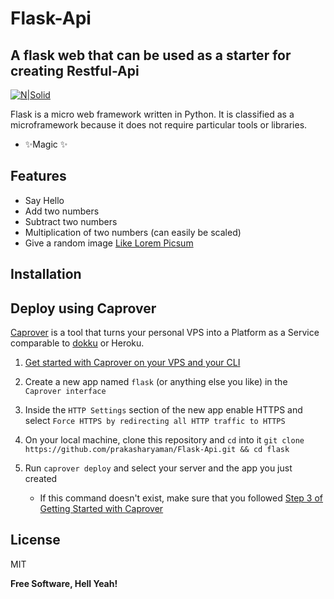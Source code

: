 # Flask-Api
## A flask web that can be used as a starter for creating Restful-Api
[![N|Solid](https://flask.palletsprojects.com/en/2.0.x/_images/flask-logo.png)](https://flask.palletsprojects.com/en/2.0.x/)


Flask is a micro web framework written in Python. It is classified as a microframework because it does not require particular tools or libraries.

- ✨Magic ✨

## Features

- Say Hello
- Add two numbers
- Subtract two numbers
- Multiplication of two numbers (can easily be scaled)
- Give a random image [Like Lorem Picsum]('https://picsum.photos/')



## Installation
## Deploy using Caprover
[Caprover](https://caprover.com/) is a tool that turns your personal VPS into a Platform as a Service comparable to [dokku](https://dokku.com/) or Heroku.

1. [Get started with Caprover on your VPS and your CLI](https://caprover.com/docs/get-started.html)
2. Create a new app named `flask` (or anything else you like) in the `Caprover interface`
3. Inside the `HTTP Settings` section of the new app enable HTTPS and select `Force HTTPS by redirecting all HTTP traffic to HTTPS`

6. On your local machine, clone this repository and `cd` into it `git clone https://github.com/prakasharyaman/Flask-Api.git && cd flask`
7. Run `caprover deploy` and select your server and the app you just created
   * If this command doesn't exist, make sure that you followed [Step 3 of Getting Started with Caprover](https://caprover.com/docs/get-started.html#step-3-install-caprover-cli)
## License

MIT

**Free Software, Hell Yeah!**

